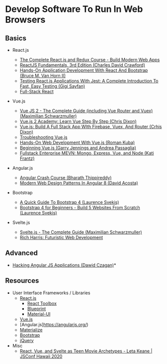 # Develop Software To Run In Web Browsers

## Basics

* React.js
  * [The Complete React.js and Redux Course - Build Modern Web Apps](https://learning.oreilly.com/videos/the-complete-react/9781789950656/)
  * [ReactJS Fundamentals, 3rd Edition (Charles David Crawford)](https://learning.oreilly.com/videos/reactjs-fundamentals-3rd/9780136612117/)
  * [Hands-On Application Development With React And Bootstrap (Bruce M. Van Horn II)](https://learning.oreilly.com/videos/hands-on-application-development/9781789531381/)
  * [Testing React.js Applications With Jest: A Complete Introduction To Fast, Easy Testing (Gigi Sayfan)](https://learning.oreilly.com/videos/testing-react-js-applications/9781484239803/)
  * [Full-Stack React](https://learning.oreilly.com/videos/full-stack-react/9780136887294)

* Vue.js
  * [Vue JS 2 - The Complete Guide (including Vue Router and Vuex) (Maximilian Schwarzmuller)](https://learning.oreilly.com/videos/vue-js-2/9781788992817/)
  * [Vue.js 2 Academy: Learn Vue Step By Step (Chris Dixon)](https://learning.oreilly.com/videos/vue-js-2-academy/9781838985455/)
  * [Vue.js: Build A Full Stack App WIth Firebase, Vuex, And Router (Crhis Dixon)](https://learning.oreilly.com/videos/vue-js-build-a/9781838980627/)
  * [Troubleshooting Vue.js](https://learning.oreilly.com/videos/troubleshooting-vue-js/9781788993531/)
  * [Hands-On Web Development With Vue.js (Roman Kuba)](https://learning.oreilly.com/videos/hands-on-web-development/9781787283039/)
  * [Beginning Vue.js (Garry Jennings and Andrea Passaglia)](https://learning.oreilly.com/videos/beginning-vue-js/9781789534719/)
  * [Fullstack Enterprise MEVN: Mongo, Express, Vue, and Node (Kati Frantz)](https://learning.oreilly.com/videos/fullstack-enterprise-mevn/9781800202276/)

* Angular.js
  * [Angular Crash Course (Bharath Thippireddy)](https://learning.oreilly.com/videos/angular-crash-course/9781800209824/)
  * [Modern Web Design Patterns In Angular 8 (David Acosta)](https://learning.oreilly.com/videos/angular-crash-course/9781800209824/)

* Bootstrap
  * [A Quick Guide To Bootstrap 4 (Laurence Svekis)](https://learning.oreilly.com/videos/a-quick-guide/9781789616415/)
  * [Bootstrap 4 for Beginners - Build 5 Websites From Scratch (Laurence Svekis)](https://learning.oreilly.com/videos/bootstrap-4-for/9781789808179/)

* Svelte.js
  * [Svelte.js - The Complete Guide (Maximilian Schwarzmuller)](https://learning.oreilly.com/videos/svelte-js-the/9781838988937)
  * [Rich Harris: Futuristic Web Development](https://youtu.be/qSfdtmcZ4d0)

## Advanced

* [Hacking Angular JS Applications (Dawid Czagan)](https://learning.oreilly.com/videos/hacking-angularjs-applications/9781838988340/)*

## Resources

* User Interface Frameworks / Libraries
  * [React.js](https://reactjs.org/)
    * [React Toolbox](http://react-toolbox.io/#/)
    * [Blueprint](https://blueprintjs.com/)
    * [Material-UI](https://material-ui.com/)
  * [Vue.js](https://vuejs.org/)
  * [Angular.js]https://angularjs.org/)
  * [Materialize](https://materializecss.com/)
  * [Bootstrap](https://getbootstrap.com)
  * [jQuery](https://jquery.com/)
* Misc
  * [React, Vue, and Svelte as Teen Movie Archetypes - Leta Keane | JSConf Hawaii 2020](https://youtu.be/vEQkgBzunRc?list=PL37ZVnwpeshH-mmcnUNoM7LVyegK27Gm1)
